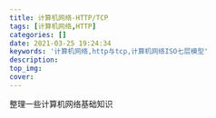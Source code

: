 ```yaml
---
title: 计算机网络-HTTP/TCP
tags: [计算机网络,HTTP]
categories: []
date: 2021-03-25 19:24:34
keywords: '计算机网络,http与tcp,计算机网络ISO七层模型'
description:
top_img:
cover:
---
```




整理一些计算机网络基础知识

